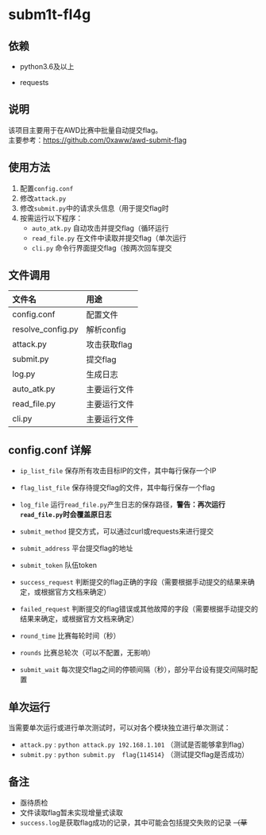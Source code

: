 # subm1t-fl4g


## 依赖

* python3.6及以上

* requests



## 说明

该项目主要用于在AWD比赛中批量自动提交flag。  
主要参考：<https://github.com/0xaww/awd-submit-flag>


## 使用方法

1. 配置`config.conf`
2. 修改`attack.py`
3. 修改`submit.py`中的请求头信息（用于提交flag时
4. 按需运行以下程序：
    * `auto_atk.py` 自动攻击并提交flag（循环运行
    * `read_file.py` 在文件中读取并提交flag（单次运行
    * `cli.py` 命令行界面提交flag（按两次回车提交


## 文件调用
|文件名    |用途|
|:---   |:---   |
|config.conf    |配置文件|
|resolve_config.py  |解析config|
|attack.py    |攻击获取flag|
|submit.py  |提交flag|
|log.py |生成日志|
|auto_atk.py   |主要运行文件|
|read_file.py   |主要运行文件|
|cli.py   |主要运行文件|


## config.conf 详解

* `ip_list_file` 保存所有攻击目标IP的文件，其中每行保存一个IP

* `flag_list_file` 保存待提交flag的文件，其中每行保存一个flag

* `log_file` 运行`read_file.py`产生日志的保存路径，**警告：再次运行`read_file.py`时会覆盖原日志**

* `submit_method` 提交方式，可以通过curl或requests来进行提交
  
* `submit_address` 平台提交flag的地址

* `submit_token` 队伍token

* `success_request` 判断提交的flag正确的字段（需要根据手动提交的结果来确定，或根据官方文档来确定）

* `failed_request` 判断提交的flag错误或其他故障的字段（需要根据手动提交的结果来确定，或根据官方文档来确定）

* `round_time` 比赛每轮时间（秒）

* `rounds` 比赛总轮次（可以不配置，无影响）

* `submit_wait` 每次提交flag之间的停顿间隔（秒），部分平台设有提交间隔时配置




## 单次运行

当需要单次运行或进行单次测试时，可以对各个模块独立进行单次测试：
* `attack.py` : `python attack.py 192.168.1.101` （测试是否能够拿到flag）
* `submit.py` : `python submit.py  flag{114514}` （测试提交flag是否成功）





## 备注

* 亟待质检
* 文件读取flag暂未实现增量式读取
* `success.log`是获取flag成功的记录，其中可能会包括提交失败的记录 ~~（草~~
